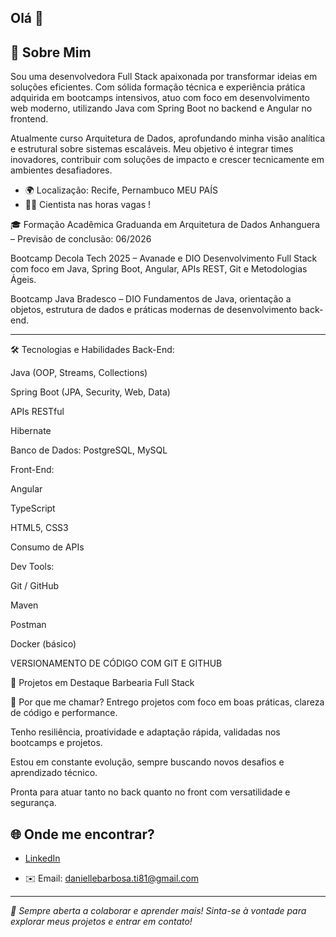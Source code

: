## Olá 👋


## 🚀 Sobre Mim
Sou uma desenvolvedora Full Stack apaixonada por transformar ideias em soluções eficientes. Com sólida formação técnica e experiência prática adquirida em bootcamps intensivos, atuo com foco em desenvolvimento web moderno, utilizando Java com Spring Boot no backend e Angular no frontend.

Atualmente curso Arquitetura de Dados, aprofundando minha visão analítica e estrutural sobre sistemas escaláveis. Meu objetivo é integrar times inovadores, contribuir com soluções de impacto e crescer tecnicamente em ambientes desafiadores.

- 🌍 Localização: Recife, Pernambuco MEU PAÍS 
- 🚀😊 Cientista nas horas vagas ! 


🎓 Formação Acadêmica
Graduanda em Arquitetura de Dados
Anhanguera – Previsão de conclusão: 06/2026

Bootcamp Decola Tech 2025 – Avanade e DIO
Desenvolvimento Full Stack com foco em Java, Spring Boot, Angular, APIs REST, Git e Metodologias Ágeis.

Bootcamp Java Bradesco – DIO
Fundamentos de Java, orientação a objetos, estrutura de dados e práticas modernas de desenvolvimento back-end.

---

🛠️ Tecnologias e Habilidades
Back-End:

Java (OOP, Streams, Collections)

Spring Boot (JPA, Security, Web, Data)

APIs RESTful

Hibernate

Banco de Dados: PostgreSQL, MySQL

Front-End:

Angular

TypeScript

HTML5, CSS3

Consumo de APIs

Dev Tools:

Git / GitHub

Maven

Postman

Docker (básico)

VERSIONAMENTO DE CÓDIGO COM GIT E GITHUB 


🧠 Projetos em Destaque
Barbearia Full Stack

💼 Por que me chamar?
Entrego projetos com foco em boas práticas, clareza de código e performance.

Tenho resiliência, proatividade e adaptação rápida, validadas nos bootcamps e projetos.

Estou em constante evolução, sempre buscando novos desafios e aprendizado técnico.

Pronta para atuar tanto no back quanto no front com versatilidade e segurança.


## 🌐 Onde me encontrar?

- [LinkedIn](https://www.linkedin.com/in/danielle-barbosa-dev-java)  

- ✉️ Email: daniellebarbosa.ti81@gmail.com

---

*🚀 Sempre aberta a colaborar e aprender mais! Sinta-se à vontade para explorar meus projetos e entrar em contato!*




